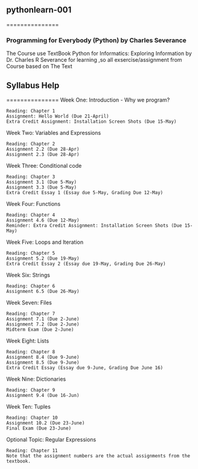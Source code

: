 ## pythonlearn-001
===============

### Programming for Everybody (Python) by Charles Severance
The Course use TextBook 
Python for Informatics: Exploring Information by Dr. Charles R Severance for learning 
,so all exsercise/assignment from Course based on The Text
## Syllabus Help
===============
Week One: Introduction - Why we program?

    Reading: Chapter 1
    Assignment: Hello World (Due 21-April)
    Extra Credit Assignment: Installation Screen Shots (Due 15-May)

Week Two: Variables and Expressions

    Reading: Chapter 2
    Assignment 2.2 (Due 28-Apr)
    Assignment 2.3 (Due 28-Apr)

Week Three: Conditional code

    Reading: Chapter 3
    Assignment 3.1 (Due 5-May)
    Assignment 3.3 (Due 5-May)
    Extra Credit Essay 1 (Essay due 5-May, Grading Due 12-May)

Week Four: Functions

    Reading: Chapter 4
    Assignment 4.6 (Due 12-May)
    Reminder: Extra Credit Assignment: Installation Screen Shots (Due 15-May)

Week Five: Loops and Iteration

    Reading: Chapter 5
    Assignment 5.2 (Due 19-May)
    Extra Credit Essay 2 (Essay due 19-May, Grading Due 26-May)

Week Six: Strings

    Reading: Chapter 6
    Assignment 6.5 (Due 26-May)

Week Seven: Files

    Reading: Chapter 7
    Assignment 7.1 (Due 2-June)
    Assignment 7.2 (Due 2-June)
    Midterm Exam (Due 2-June)

Week Eight: Lists

    Reading: Chapter 8
    Assignment 8.4 (Due 9-June)
    Assignment 8.5 (Due 9-June)
    Extra Credit Essay (Essay due 9-June, Grading Due June 16)

Week Nine: Dictionaries

    Reading: Chapter 9
    Assignment 9.4 (Due 16-Jun)

Week Ten: Tuples

    Reading: Chapter 10
    Assignment 10.2 (Due 23-June)
    Final Exam (Due 23-June)

Optional Topic: Regular Expressions

    Reading: Chapter 11
    Note that the assignment numbers are the actual assignments from the textbook.
